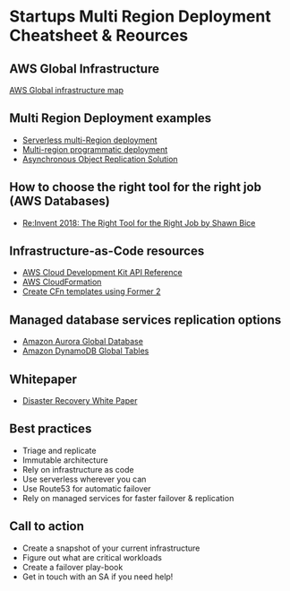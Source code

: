 # Startups Multi Region Deployment Cheatsheet & Reources


## AWS Global Infrastructure

[AWS Global infrastructure map](https://aws.amazon.com/about-aws/global-infrastructure/regions_az/?p=ngi&loc=2)

## Multi Region Deployment examples

* [Serverless multi-Region deployment](https://aws.amazon.com/solutions/implementations/multi-region-application-architecture/)
* [Multi-region programmatic deployment](https://aws.amazon.com/solutions/implementations/multi-region-infrastructure-deployment/?did=sl_card&trk=sl_card)
* [Asynchronous Object Replication Solution](https://aws.amazon.com/solutions/implementations/multi-region-asynchronous-object-replication-solution/?did=sl_card&trk=sl_card)


## How to choose the right tool for the right job (AWS Databases)

* [Re:Invent 2018: The Right Tool for the Right Job by Shawn Bice](https://www.youtube.com/watch?v=-pb-DkD6cWg)

## Infrastructure-as-Code resources

* [AWS Cloud Development Kit API Reference](https://docs.aws.amazon.com/cdk/api/latest/docs/aws-construct-library.html)
* [AWS CloudFormation](https://aws.amazon.com/cloudformation/faqs)
* [Create CFn templates using Former 2](https://aws.amazon.com/blogs/opensource/accelerate-infrastructure-as-code-development-with-open-source-former2/)


## Managed database services replication options

* [Amazon Aurora Global Database](https://aws.amazon.com/rds/aurora/global-database/)
* [Amazon DynamoDB Global Tables](https://aws.amazon.com/dynamodb/global-tables/)

## Whitepaper

* [Disaster Recovery White Paper](https://docs.aws.amazon.com/whitepapers/latest/disaster-recovery-workloads-on-aws/disaster-recovery-options-in-the-cloud.html)


## Best practices

* Triage and replicate
* Immutable architecture
* Rely on infrastructure as code
* Use serverless wherever you can
* Use Route53 for automatic failover
* Rely on managed services for faster failover & replication

## Call to action

* Create a snapshot of your current infrastructure
* Figure out what are critical workloads
* Create a failover play-book
* Get in touch with an SA if you need help!